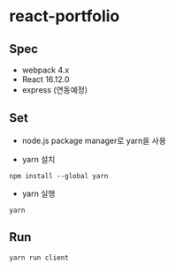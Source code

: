 # react-portfolio

## Spec
- webpack 4.x
- React 16.12.0
- express (연동예정)

## Set
- node.js package manager로 yarn을 사용

- yarn 설치
```
npm install --global yarn
```

- yarn 실행

```
yarn
```

## Run
```
yarn run client
```
